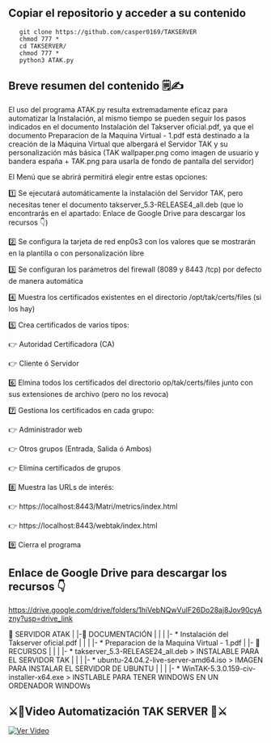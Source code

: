 ## Copiar el repositorio y acceder a su contenido
       
       git clone https://github.com/casper0169/TAKSERVER
       chmod 777 * 
       cd TAKSERVER/
       chmod 777 *
       python3 ATAK.py

## Breve resumen del contenido 🗒✍
       
El uso del programa ATAK.py resulta extremadamente eficaz para automatizar la Instalación, al mismo tiempo se pueden seguir los pasos indicados en el documento Instalación del Takserver oficial.pdf, ya que el documento Preparacion de la Maquina Virtual - 1.pdf está destinado a la creación de la Máquina Virtual que albergará el Servidor TAK y su personalización más básica (TAK wallpaper.png como imagen de usuario y bandera españa + TAK.png para usarla de fondo de pantalla del servidor)

El Menú que se abrirá permitirá elegir entre estas opciones:

1️⃣ Se ejecutará automáticamente la instalación del Servidor TAK, pero necesitas tener el documento takserver_5.3-RELEASE4_all.deb (que lo encontrarás en el apartado: Enlace de Google Drive para descargar los recursos 👇)

2️⃣ Se configura la tarjeta de red enp0s3 con los valores que se mostrarán en la plantilla o con personalización libre

3️⃣ Se configuran los parámetros del firewall (8089 y 8443 /tcp) por defecto de manera automática

4️⃣ Muestra los certificados existentes en el directorio /opt/tak/certs/files (si los hay)

5️⃣ Crea certificados de varios tipos:

👉 Autoridad Certificadora (CA)

👉 Cliente ó Servidor

6️⃣ Elmina todos los certificados del directorio op/tak/certs/files junto con sus extensiones de archivo (pero no los revoca)

7️⃣ Gestiona los certificados en cada grupo:

👉 Administrador web

👉 Otros grupos (Entrada, Salida ó Ambos)

👉 Elimina certificados de grupos

8️⃣ Muestra las URLs de interés:

👉 https://localhost:8443/Matri/metrics/index.html

👉 https://localhost:8443/webtak/index.html

9️⃣ Cierra el programa

## Enlace de Google Drive para descargar los recursos 👇
https://drive.google.com/drive/folders/1hiVebNQwVulF26Do28aj8Jov90cyAzny?usp=drive_link

📂 SERVIDOR ATAK
|
|-📂 DOCUMENTACIÓN
|  |
|  |- * Instalación del Takserver oficial.pdf
|  |
|  |- * Preparacion de la Maquina Virtual - 1.pdf
|
|- 📂 RECURSOS
|   |
|   |- * takserver_5.3-RELEASE24_all.deb        > INSTALABLE PARA EL SERVIDOR TAK
|   |
|   |- * ubuntu-24.04.2-live-server-amd64.iso   > IMAGEN PARA INSTALAR EL SERVIDOR DE UBUNTU
|   |
|   |- * WinTAK-5.3.0.159-civ-installer-x64.exe > INSTLABLE PARA TENER WINDOWS EN UN ORDENADOR WINDOWs

## ⚔🦅Video Automatización TAK SERVER 🦅⚔
[![Ver Video](https://img.youtube.com/vi/im2YOjh49EE/0.jpg)](https://youtu.be/im2YOjh49EE)




